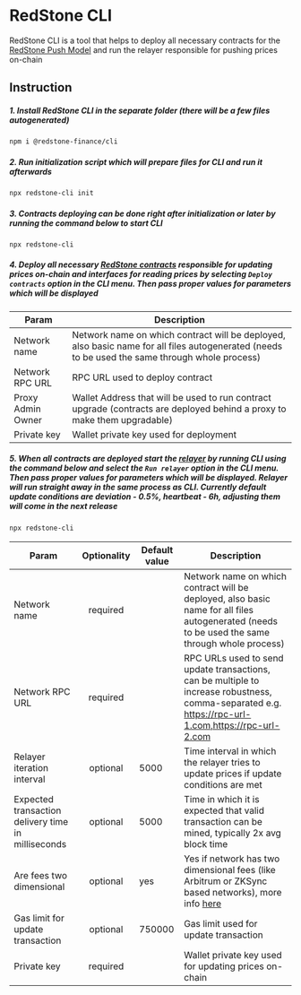 # RedStone CLI

RedStone CLI is a tool that helps to deploy all necessary contracts for the [RedStone Push Model](https://docs.redstone.finance/docs/get-started/models/redstone-push/) and run the relayer responsible for pushing prices on-chain

## Instruction

##### 1. Install RedStone CLI in the separate folder (there will be a few files autogenerated)

```bash
npm i @redstone-finance/cli
```

##### 2. Run initialization script which will prepare files for CLI and run it afterwards

```bash
npx redstone-cli init
```

##### 3. Contracts deploying can be done right after initialization or later by running the command below to start CLI

```bash
npx redstone-cli
```

##### 4. Deploy all necessary [RedStone contracts](https://docs.redstone.finance/docs/get-started/models/redstone-push/#contracts) responsible for updating prices on-chain and interfaces for reading prices by selecting `Deploy contracts` option in the CLI menu. Then pass proper values for parameters which will be displayed

| Param             | Description                                                                                                                                    |
| ----------------- | ---------------------------------------------------------------------------------------------------------------------------------------------- |
| Network name      | Network name on which contract will be deployed, also basic name for all files autogenerated (needs to be used the same through whole process) |
| Network RPC URL   | RPC URL used to deploy contract                                                                                                                |
| Proxy Admin Owner | Wallet Address that will be used to run contract upgrade (contracts are deployed behind a proxy to make them upgradable)                       |
| Private key       | Wallet private key used for deployment                                                                                                         |

##### 5. When all contracts are deployed start the [relayer](https://docs.redstone.finance/docs/get-started/models/redstone-push/#relayer) by running CLI using the command below and select the `Run relayer` option in the CLI menu. Then pass proper values for parameters which will be displayed. Relayer will run straight away in the same process as CLI. Currently default update conditions are **deviation - 0.5%, heartbeat - 6h**, adjusting them will come in the next release

```bash
npx redstone-cli
```

| Param                                              | Optionality | Default value | Description                                                                                                                                                                                |
| -------------------------------------------------- | :---------: | ------------- | ------------------------------------------------------------------------------------------------------------------------------------------------------------------------------------------ |
| Network name                                       |  required   |               | Network name on which contract will be deployed, also basic name for all files autogenerated (needs to be used the same through whole process)                                             |
| Network RPC URL                                    |  required   |               | RPC URLs used to send update transactions, can be multiple to increase robustness, comma-separated e.g. https://rpc-url-1.com,https://rpc-url-2.com                                        |
| Relayer iteration interval                         |  optional   | 5000          | Time interval in which the relayer tries to update prices if update conditions are met                                                                                                     |
| Expected transaction delivery time in milliseconds |  optional   | 5000          | Time in which it is expected that valid transaction can be mined, typically 2x avg block time                                                                                              |
| Are fees two dimensional                           |  optional   | yes           | Yes if network has two dimensional fees (like Arbitrum or ZKSync based networks), more info [here](https://medium.com/offchainlabs/understanding-arbitrum-2-dimensional-fees-fd1d582596c9) |
| Gas limit for update transaction                   |  optional   | 750000        | Gas limit used for update transaction                                                                                                                                                      |
| Private key                                        |  required   |               | Wallet private key used for updating prices on-chain                                                                                                                                       |
